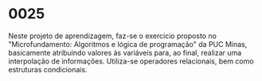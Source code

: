 # 0025
Neste projeto de aprendizagem, faz-se o exercício proposto no "Microfundamento: Algoritmos e lógica de programação" da PUC Minas, basicamente atribuindo valores às variáveis para, ao final, realizar uma interpolação de informações. Utiliza-se operadores relacionais, bem como estruturas condicionais.
